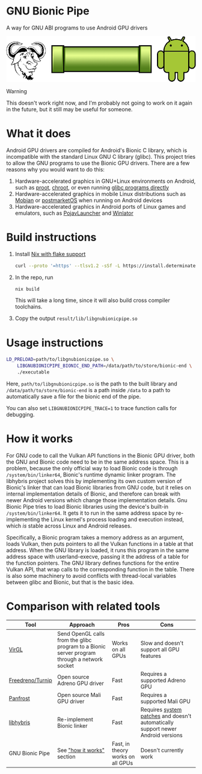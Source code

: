 # GNU Bionic Pipe

A way for GNU ABI programs to use Android GPU drivers

![logo](logo.png)

> [!WARNING]
> This doesn't work right now,
> and I'm probably not going to work on it again in the future,
> but it still may be useful for someone.

# What it does

Android GPU drivers are compiled for Android's Bionic C library, which is incompatible with the standard Linux GNU C library (glibc).
This project tries to allow the GNU programs to use the Bionic GPU drivers.
There are a few reasons why you would want to do this:
1. Hardware-accelerated graphics in GNU+Linux environments on Android, such as [proot](https://github.com/termux/proot-distro), [chroot](https://wiki.debian.org/ChrootOnAndroid), or even running [glibc programs directly](https://github.com/termux-pacman/glibc-packages)
2. Hardware-accelerated graphics in mobile Linux distributions such as [Mobian](https://en.wikipedia.org/wiki/Mobian) or [postmarketOS](https://en.wikipedia.org/wiki/PostmarketOS) when running on Android devices
3. Hardware-accelerated graphics in Android ports of Linux games and emulators, such as [PojavLauncher](https://pojavlauncherteam.github.io/) and [Winlator](https://winlator.org/)

# Build instructions
1. Install [Nix with flake support](https://zero-to-nix.com/concepts/nix-installer/)

    ``` sh
    curl --proto '=https' --tlsv1.2 -sSf -L https://install.determinate.systems/nix | sh -s -- install
    ```
2. In the repo, run
   ```sh
   nix build
   ```
   This will take a long time, since it will also build cross compiler toolchains.
3. Copy the output `result/lib/libgnubionicpipe.so`

# Usage instructions

``` sh
LD_PRELOAD=path/to/libgnubionicpipe.so \
    LIBGNUBIONICPIPE_BIONIC_END_PATH=/data/path/to/store/bionic-end \
    ./executable
```

Here, `path/to/libgnubionicpipe.so` is the path to the built library and
`/data/path/to/store/bionic-end` is a path inside `/data` to
a path to automatically save a file for the bionic end of the pipe.

You can also set `LIBGNUBIONICPIPE_TRACE=1` to trace function calls for debugging.

# How it works

For GNU code to call the Vulkan API functions in the Bionic GPU driver,
both the GNU and Bionic code need to be in the same address space.
This is a problem,
because the only official way to load Bionic code is through `/system/bin/linker64`,
Bionic's runtime dynamic linker program.
The libhybris project solves this by implementing its own custom version of Bionic's linker that can load Bionic libraries from GNU code,
but it relies on internal implementation details of Bionic,
and therefore can break with newer Android versions which
change those implementation details.
Gnu Bionic Pipe tries to load Bionic libraries using the device's built-in `/system/bin/linker64`.
It gets it to run in the same address space by re-implementing the Linux kernel's process loading and execution instead,
which _is_ stable across Linux and Android releases.

Specifically, a Bionic program takes a memory address as an argument,
loads Vulkan, then puts pointers to all the Vulkan functions in a table at that address.
When the GNU library is loaded, it runs this program in the same address space with userland-execve,
passing it the address of a table for the function pointers.
The GNU library defines functions for the entire Vulkan API,
that wrap calls to the corresponding function in the table.
There is also some machinery to avoid conflicts with thread-local variables between glibc and Bionic,
but that is the basic idea.

# Comparison with related tools

| Tool                                                               | Approach                                                                                     | Pros                              | Cons                                                                                                                             |
|--------------------------------------------------------------------|----------------------------------------------------------------------------------------------|-----------------------------------|----------------------------------------------------------------------------------------------------------------------------------|
| [VirGL](https://docs.mesa3d.org/drivers/virgl.html)                | Send OpenGL calls from the glibc program to a Bionic server program through a network socket | Works on all GPUs                 | Slow and doesn't support all GPU features                                                                                        |
| [Freedreno/Turnip](https://docs.mesa3d.org/drivers/freedreno.html) | Open source Adreno GPU driver                                                                | Fast                              | Requires a supported Adreno GPU                                                                                                  |
| [Panfrost](https://docs.mesa3d.org/drivers/panfrost.html)          | Open source Mali GPU driver                                                                  | Fast                              | Requires a supported Mali GPU                                                                                                    |
| [libhybris](https://en.wikipedia.org/wiki/Libhybris)               | Re-implement Bionic linker                                                                   | Fast                              | Requires [system patches](https://github.com/mer-hybris/hybris-patches) and doesn't automatically support newer Android versions |
| GNU Bionic Pipe                                                    | See ["how it works"](#how-it-works) section                                                  | Fast, in theory works on all GPUs | Doesn't currently work                                                                                                           |
